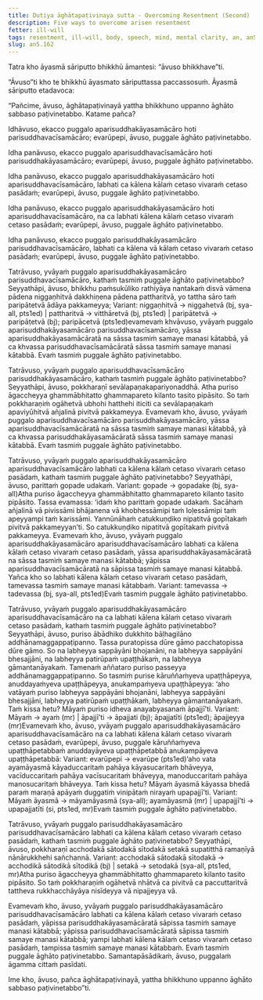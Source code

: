 ```yaml
---
title: Dutiya āghātapaṭivinaya sutta - Overcoming Resentment (Second)
description: Five ways to overcome arisen resentment
fetter: ill-will
tags: resentment, ill-will, body, speech, mind, mental clarity, an, an5
slug: an5.162
---
```


Tatra kho āyasmā sāriputto bhikkhū āmantesi: “āvuso bhikkhave”ti.

“Āvuso”ti kho te bhikkhū āyasmato sāriputtassa paccassosuṁ. Āyasmā sāriputto etadavoca:

“Pañcime, āvuso, āghātapaṭivinayā yattha bhikkhuno uppanno āghāto sabbaso paṭivinetabbo. Katame pañca?

Idhāvuso, ekacco puggalo aparisuddhakāyasamācāro hoti parisuddhavacīsamācāro; evarūpepi, āvuso, puggale āghāto paṭivinetabbo.

Idha panāvuso, ekacco puggalo aparisuddhavacīsamācāro hoti parisuddhakāyasamācāro; evarūpepi, āvuso, puggale āghāto paṭivinetabbo.

Idha panāvuso, ekacco puggalo aparisuddhakāyasamācāro hoti aparisuddhavacīsamācāro, labhati ca kālena kālaṁ cetaso vivaraṁ cetaso pasādaṁ; evarūpepi, āvuso, puggale āghāto paṭivinetabbo.

Idha panāvuso, ekacco puggalo aparisuddhakāyasamācāro hoti aparisuddhavacīsamācāro, na ca labhati kālena kālaṁ cetaso vivaraṁ cetaso pasādaṁ; evarūpepi, āvuso, puggale āghāto paṭivinetabbo.

Idha panāvuso, ekacco puggalo parisuddhakāyasamācāro parisuddhavacīsamācāro, labhati ca kālena vā kālaṁ cetaso vivaraṁ cetaso pasādaṁ; evarūpepi, āvuso, puggale āghāto paṭivinetabbo.

Tatrāvuso, yvāyaṁ puggalo aparisuddhakāyasamācāro parisuddhavacīsamācāro, kathaṁ tasmiṁ puggale āghāto paṭivinetabbo? Seyyathāpi, āvuso, bhikkhu paṁsukūliko rathiyāya nantakaṁ disvā vāmena pādena niggaṇhitvā dakkhiṇena pādena pattharitvā, yo tattha sāro taṁ paripātetvā ādāya pakkameyya; Variant: niggaṇhitvā → niggahetvā (bj, sya-all, pts1ed) | pattharitvā → vitthāretvā (bj, pts1ed) | paripātetvā → paripāṭetvā (bj); paripācetvā (pts1ed)evamevaṁ khvāvuso, yvāyaṁ puggalo aparisuddhakāyasamācāro parisuddhavacīsamācāro, yāssa aparisuddhakāyasamācāratā na sāssa tasmiṁ samaye manasi kātabbā, yā ca khvassa parisuddhavacīsamācāratā sāssa tasmiṁ samaye manasi kātabbā. Evaṁ tasmiṁ puggale āghāto paṭivinetabbo.

Tatrāvuso, yvāyaṁ puggalo aparisuddhavacīsamācāro parisuddhakāyasamācāro, kathaṁ tasmiṁ puggale āghāto paṭivinetabbo? Seyyathāpi, āvuso, pokkharaṇī sevālapaṇakapariyonaddhā. Atha puriso āgaccheyya ghammābhitatto ghammapareto kilanto tasito pipāsito. So taṁ pokkharaṇiṁ ogāhetvā ubhohi hatthehi iticiti ca sevālapaṇakaṁ apaviyūhitvā añjalinā pivitvā pakkameyya. Evamevaṁ kho, āvuso, yvāyaṁ puggalo aparisuddhavacīsamācāro parisuddhakāyasamācāro, yāssa aparisuddhavacīsamācāratā na sāssa tasmiṁ samaye manasi kātabbā, yā ca khvassa parisuddhakāyasamācāratā sāssa tasmiṁ samaye manasi kātabbā. Evaṁ tasmiṁ puggale āghāto paṭivinetabbo.

Tatrāvuso, yvāyaṁ puggalo aparisuddhakāyasamācāro aparisuddhavacīsamācāro labhati ca kālena kālaṁ cetaso vivaraṁ cetaso pasādaṁ, kathaṁ tasmiṁ puggale āghāto paṭivinetabbo? Seyyathāpi, āvuso, parittaṁ gopade udakaṁ. Variant: gopade → gopadake (bj, sya-all)Atha puriso āgaccheyya ghammābhitatto ghammapareto kilanto tasito pipāsito. Tassa evamassa: ‘idaṁ kho parittaṁ gopade udakaṁ. Sacāhaṁ añjalinā vā pivissāmi bhājanena vā khobhessāmipi taṁ loḷessāmipi taṁ apeyyampi taṁ karissāmi. Yannūnāhaṁ catukkuṇḍiko nipatitvā gopītakaṁ pivitvā pakkameyyan’ti. So catukkuṇḍiko nipatitvā gopītakaṁ pivitvā pakkameyya. Evamevaṁ kho, āvuso, yvāyaṁ puggalo aparisuddhakāyasamācāro aparisuddhavacīsamācāro labhati ca kālena kālaṁ cetaso vivaraṁ cetaso pasādaṁ, yāssa aparisuddhakāyasamācāratā na sāssa tasmiṁ samaye manasi kātabbā; yāpissa aparisuddhavacīsamācāratā na sāpissa tasmiṁ samaye manasi kātabbā. Yañca kho so labhati kālena kālaṁ cetaso vivaraṁ cetaso pasādaṁ, tamevassa tasmiṁ samaye manasi kātabbaṁ. Variant: tamevassa → tadevassa (bj, sya-all, pts1ed)Evaṁ tasmiṁ puggale āghāto paṭivinetabbo.

Tatrāvuso, yvāyaṁ puggalo aparisuddhakāyasamācāro aparisuddhavacīsamācāro na ca labhati kālena kālaṁ cetaso vivaraṁ cetaso pasādaṁ, kathaṁ tasmiṁ puggale āghāto paṭivinetabbo? Seyyathāpi, āvuso, puriso ābādhiko dukkhito bāḷhagilāno addhānamaggappaṭipanno. Tassa puratopissa dūre gāmo pacchatopissa dūre gāmo. So na labheyya sappāyāni bhojanāni, na labheyya sappāyāni bhesajjāni, na labheyya patirūpaṁ upaṭṭhākaṁ, na labheyya gāmantanāyakaṁ. Tamenaṁ aññataro puriso passeyya addhānamaggappaṭipanno. So tasmiṁ purise kāruññaṁyeva upaṭṭhāpeyya, anuddayaṁyeva upaṭṭhāpeyya, anukampaṁyeva upaṭṭhāpeyya: ‘aho vatāyaṁ puriso labheyya sappāyāni bhojanāni, labheyya sappāyāni bhesajjāni, labheyya patirūpaṁ upaṭṭhākaṁ, labheyya gāmantanāyakaṁ. Taṁ kissa hetu? Māyaṁ puriso idheva anayabyasanaṁ āpajjī’ti. Variant: Māyaṁ → ayaṁ (mr) | āpajjī’ti → āpajjati (bj); āpajjatīti (pts1ed); āpajjeyya (mr)Evamevaṁ kho, āvuso, yvāyaṁ puggalo aparisuddhakāyasamācāro aparisuddhavacīsamācāro na ca labhati kālena kālaṁ cetaso vivaraṁ cetaso pasādaṁ, evarūpepi, āvuso, puggale kāruññaṁyeva upaṭṭhāpetabbaṁ anuddayāyeva upaṭṭhāpetabbā anukampāyeva upaṭṭhāpetabbā: Variant: evarūpepi → evarūpe (pts1ed)‘aho vata ayamāyasmā kāyaduccaritaṁ pahāya kāyasucaritaṁ bhāveyya, vacīduccaritaṁ pahāya vacīsucaritaṁ bhāveyya, manoduccaritaṁ pahāya manosucaritaṁ bhāveyya. Taṁ kissa hetu? Māyaṁ āyasmā kāyassa bhedā paraṁ maraṇā apāyaṁ duggatiṁ vinipātaṁ nirayaṁ upapajjī’ti. Variant: Māyaṁ āyasmā → māyamāyasmā (sya-all); ayamāyasmā (mr) | upapajjī’ti → upapajjatīti (si, pts1ed, mr)Evaṁ tasmiṁ puggale āghāto paṭivinetabbo.

Tatrāvuso, yvāyaṁ puggalo parisuddhakāyasamācāro parisuddhavacīsamācāro labhati ca kālena kālaṁ cetaso vivaraṁ cetaso pasādaṁ, kathaṁ tasmiṁ puggale āghāto paṭivinetabbo? Seyyathāpi, āvuso, pokkharaṇī acchodakā sātodakā sītodakā setakā supatitthā ramaṇīyā nānārukkhehi sañchannā. Variant: acchodakā sātodakā sītodakā → acchodikā sātodikā sītodikā (bj) | setakā → setodakā (sya-all, pts1ed, mr)Atha puriso āgaccheyya ghammābhitatto ghammapareto kilanto tasito pipāsito. So taṁ pokkharaṇiṁ ogāhetvā nhātvā ca pivitvā ca paccuttaritvā tattheva rukkhacchāyāya nisīdeyya vā nipajjeyya vā.

Evamevaṁ kho, āvuso, yvāyaṁ puggalo parisuddhakāyasamācāro parisuddhavacīsamācāro labhati ca kālena kālaṁ cetaso vivaraṁ cetaso pasādaṁ, yāpissa parisuddhakāyasamācāratā sāpissa tasmiṁ samaye manasi kātabbā; yāpissa parisuddhavacīsamācāratā sāpissa tasmiṁ samaye manasi kātabbā; yampi labhati kālena kālaṁ cetaso vivaraṁ cetaso pasādaṁ, tampissa tasmiṁ samaye manasi kātabbaṁ. Evaṁ tasmiṁ puggale āghāto paṭivinetabbo. Samantapāsādikaṁ, āvuso, puggalaṁ āgamma cittaṁ pasīdati.

Ime kho, āvuso, pañca āghātapaṭivinayā, yattha bhikkhuno uppanno āghāto sabbaso paṭivinetabbo”ti.
